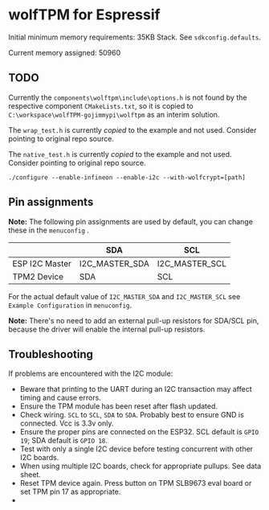 # wolfTPM for Espressif

Initial minimum memory requirements: 35KB Stack. See `sdkconfig.defaults`.

Current memory assigned: 50960

## TODO

Currently the `components\wolftpm\include\options.h` is not found by the respective component `CMakeLists.txt`, 
so it is copied to `C:\workspace\wolfTPM-gojimmypi\wolftpm` as an interim solution.

The `wrap_test.h` is currently _copied_ to the example and not used. Consider pointing to original repo source.

The `native_test.h` is currently _copied_ to the example and not used. Consider pointing to original repo source.

```
./configure --enable-infineon --enable-i2c --with-wolfcrypt=[path]
```

## Pin assignments

**Note:** The following pin assignments are used by default, you can change these in the `menuconfig` .

|                  | SDA            | SCL            |
| ---------------- | -------------- | -------------- |
| ESP I2C Master   | I2C_MASTER_SDA | I2C_MASTER_SCL |
| TPM2 Device      | SDA            | SCL            |

For the actual default value of `I2C_MASTER_SDA` and `I2C_MASTER_SCL` see `Example Configuration` in `menuconfig`.

**Note:** There's no need to add an external pull-up resistors for SDA/SCL pin, because the driver will enable the internal pull-up resistors.

## Troubleshooting

If problems are encountered with the I2C module:

- Beware that printing to the UART during an I2C transaction may affect timing and cause errors.
- Ensure the TPM module has been reset after flash updated.
- Check wiring. `SCL` to `SCL`, `SDA` to `SDA`. Probably best to ensure GND is connected. Vcc is 3.3v only.
- Ensure the proper pins are connected on the ESP32. SCL default is `GPIO 19`;  SDA default is `GPIO 18`.
- Test with only a single I2C device before testing concurrent with other I2C boards.
- When using multiple I2C boards, check for appropriate pullups. See data sheet.
- Reset TPM device again. Press button on TPM SLB9673 eval board or set TPM pin 17 as appropriate.
- 